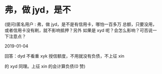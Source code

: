 # 弗，做 jyd，是不

(提问)匿名用户 : 弗，做 jyd，是不是有信用卡，哪怕一百多万 总额，只要没用，或者信用卡没有刷，就不影响抵押？另外 如果是 xyd 呢？会怎么影响？可否说一下注意点？

2019-01-04

回答：dyd 不看重 xyk 授信额度，不用就没有负债，不上征 xin

的 xyd 同理。上征 xin 的会计算负债(0 赞)